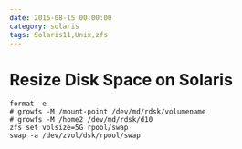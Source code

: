 ```yaml
--- 
date: 2015-08-15 00:00:00
category: solaris
tags: Solaris11,Unix,zfs
---
```

# Resize Disk Space on Solaris 

    format -e
    # growfs -M /mount-point /dev/md/rdsk/volumename
    # growfs -M /home2 /dev/md/rdsk/d10
    zfs set volsize=5G rpool/swap
    swap -a /dev/zvol/dsk/rpool/swap